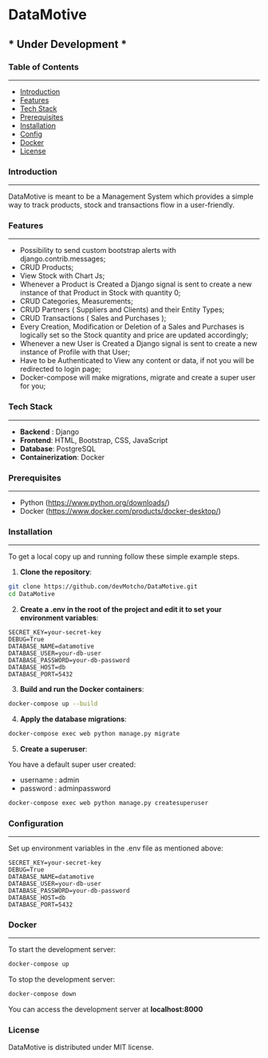 # DataMotive

## **\*** Under Development **\***

### Table of Contents

---

- [Introduction](#introduction)
- [Features](#features)
- [Tech Stack](#tech-stack)
- [Prerequisites](#prerequisites)
- [Installation](#installation)
- [Config](#conf)
- [Docker](#docker)
- [License](#license)

### Introduction

---

DataMotive is meant to be a Management System which provides a simple way to track products, stock and transactions flow in a user-friendly.

### Features

---

- Possibility to send custom bootstrap alerts with django.contrib.messages;
- CRUD Products;
- View Stock with Chart Js;
- Whenever a Product is Created a Django signal is sent to create a new instance of that Product in Stock with quantity 0;
- CRUD Categories, Measurements;
- CRUD Partners ( Suppliers and Clients) and their Entity Types;
- CRUD Transactions ( Sales and Purchases );
- Every Creation, Modification or Deletion of a Sales and Purchases is logically set so the Stock quantity and price are updated accordingly;
- Whenever a new User is Created a Django signal is sent to create a new instance of Profile with that User;
- Have to be Authenticated to View any content or data, if not you will be redirected to login page;
- Docker-compose will make migrations, migrate and create a super user for you;

### Tech Stack

---

- **Backend** : Django
- **Frontend**: HTML, Bootstrap, CSS, JavaScript
- **Database**: PostgreSQL
- **Containerization**: Docker

### Prerequisites

---

- Python (https://www.python.org/downloads/)
- Docker (https://www.docker.com/products/docker-desktop/)

### Installation

---

To get a local copy up and running follow these simple example steps.

1. **Clone the repository**:

```bash
git clone https://github.com/devMotcho/DataMotive.git
cd DataMotive
```

2. **Create a .env in the root of the project and edit it to set your environment variables**:

```.env
SECRET_KEY=your-secret-key
DEBUG=True
DATABASE_NAME=datamotive
DATABASE_USER=your-db-user
DATABASE_PASSWORD=your-db-password
DATABASE_HOST=db
DATABASE_PORT=5432
```

3. **Build and run the Docker containers**:

```bash
docker-compose up --build
```

4. **Apply the database migrations**:

```bash
docker-compose exec web python manage.py migrate
```

5. **Create a superuser**:

You have a default super user created:

- username : admin
- password : adminpassword

```bash
docker-compose exec web python manage.py createsuperuser
```

### Configuration

---

Set up environment variables in the .env file as mentioned above:

```
SECRET_KEY=your-secret-key
DEBUG=True
DATABASE_NAME=datamotive
DATABASE_USER=your-db-user
DATABASE_PASSWORD=your-db-password
DATABASE_HOST=db
DATABASE_PORT=5432
```

### Docker

---

To start the development server:

```bash
docker-compose up
```

To stop the development server:

```bash
docker-compose down
```

You can access the development server at **localhost:8000**

### License

DataMotive is distributed under MIT license.
